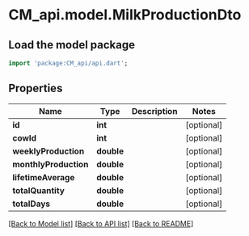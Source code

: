 # CM_api.model.MilkProductionDto

## Load the model package
```dart
import 'package:CM_api/api.dart';
```

## Properties
Name | Type | Description | Notes
------------ | ------------- | ------------- | -------------
**id** | **int** |  | [optional] 
**cowId** | **int** |  | [optional] 
**weeklyProduction** | **double** |  | [optional] 
**monthlyProduction** | **double** |  | [optional] 
**lifetimeAverage** | **double** |  | [optional] 
**totalQuantity** | **double** |  | [optional] 
**totalDays** | **double** |  | [optional] 

[[Back to Model list]](../README.md#documentation-for-models) [[Back to API list]](../README.md#documentation-for-api-endpoints) [[Back to README]](../README.md)


